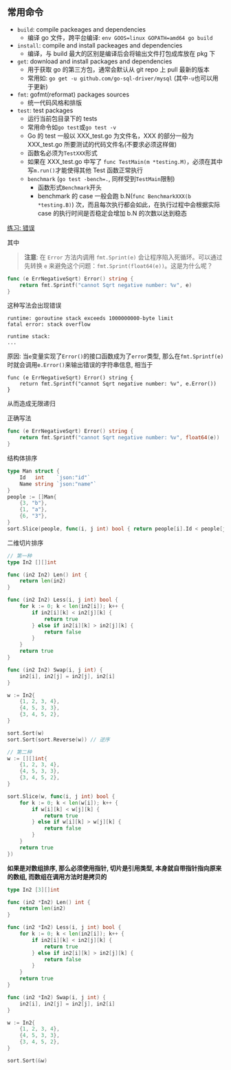 ## 常用命令

* `build`: compile packeages and dependencies
    - 编译 go 文件，跨平台编译: `env GOOS=linux GOPATH=amd64 go build`
* `install`: compile and install packeages and dependencies
    - 编译，与 build 最大的区别是编译后会将输出文件打包成库放在 pkg 下
* `get`: download and install packages and dependencies
    - 用于获取 go 的第三方包，通常会默认从 git repo 上 pull 最新的版本
    - 常用如: `go get -u github.com/go-sql-driver/mysql` (其中`-u`也可以用于更新)
* `fmt`: gofmt(reformat) packages sources
    - 统一代码风格和排版
* `test`: test packages
    - 运行当前包目录下的 tests
    - 常用命令如`go test`或`go test -v`
    - Go 的 test 一般以 XXX_test.go 为文件名，XXX 的部分一般为 XXX_test.go 所要测试的代码文件名(不要求必须这样做)
    - 函数名必须为`TestXXX`形式
    - 如果在 XXX_test.go 中写了 `func TestMain(m *testing.M)`，必须在其中写`m.run()`才能使得其他 Test 函数正常执行
    - `benchmark` (`go test -bench=.`, 同样受到`TestMain`限制)
        + 函数形式`Benchmark`开头
        + benchmark 的 case 一般会跑 b.N(`func BenchmarkXXX(b *testing.B)`) 次，而且每次执行都会如此，在执行过程中会根据实际 case 的执行时间是否稳定会增加 b.N 的次数以达到稳态

[练习: 错误](https://tour.go-zh.org/methods/20)

其中
> **注意**: 在 `Error` 方法内调用 `fmt.Sprint(e)` 会让程序陷入死循环。可以通过先转换 `e` 来避免这个问题：`fmt.Sprint(float64(e))`。这是为什么呢？

```go
func (e ErrNegativeSqrt) Error() string {
	return fmt.Sprintf("cannot Sqrt negative number: %v", e)
}
```
这种写法会出现错误
```
runtime: goroutine stack exceeds 1000000000-byte limit
fatal error: stack overflow

runtime stack:
...
```

原因: 当`e`变量实现了`Error()`的接口函数成为了`error`类型, 那么在`fmt.Sprintf(e)`时就会调用`e.Error()`来输出错误的字符串信息, 相当于
```
func (e ErrNegativeSqrt) Error() string {
	return fmt.Sprintf("cannot Sqrt negative number: %v", e.Error())
}
```
从而造成无限递归

正确写法
```go
func (e ErrNegativeSqrt) Error() string {
	return fmt.Sprintf("cannot Sqrt negative number: %v", float64(e))
}
```

结构体排序
```go
type Man struct {
	Id   int    `json:"id"`
	Name string `json:"name"`
}
people := []Man{
    {3, "b"},
    {1, "a"},
    {6, "3"},
}
sort.Slice(people, func(i, j int) bool { return people[i].Id < people[j].Id })
```

二维切片排序
```go
// 第一种
type In2 [][]int

func (in2 In2) Len() int {
	return len(in2)
}

func (in2 In2) Less(i, j int) bool {
	for k := 0; k < len(in2[i]); k++ {
		if in2[i][k] < in2[j][k] {
			return true
		} else if in2[i][k] > in2[j][k] {
			return false
		}
	}
	return true
}

func (in2 In2) Swap(i, j int) {
	in2[i], in2[j] = in2[j], in2[i]
}

w := In2{
    {1, 2, 3, 4},
    {4, 5, 3, 3},
    {3, 4, 5, 2},
}

sort.Sort(w)
sort.Sort(sort.Reverse(w)) // 逆序

// 第二种
w := [][]int{
    {1, 2, 3, 4},
    {4, 5, 3, 3},
    {3, 4, 5, 2},
}

sort.Slice(w, func(i, j int) bool {
    for k := 0; k < len(w[i]); k++ {
        if w[i][k] < w[j][k] {
            return true
        } else if w[i][k] > w[j][k] {
            return false
        }
    }
    return true
})
```

**如果是对数组排序, 那么必须使用指针, 切片是引用类型, 本身就自带指针指向原来的数组, 而数组在调用方法时是拷贝的**
```go
type In2 [3][]int

func (in2 *In2) Len() int {
	return len(in2)
}

func (in2 *In2) Less(i, j int) bool {
	for k := 0; k < len(in2[i]); k++ {
		if in2[i][k] < in2[j][k] {
			return true
		} else if in2[i][k] > in2[j][k] {
			return false
		}
	}
	return true
}

func (in2 *In2) Swap(i, j int) {
	in2[i], in2[j] = in2[j], in2[i]
}

w := In2{
    {1, 2, 3, 4},
    {4, 5, 3, 3},
    {3, 4, 5, 2},
}

sort.Sort(&w)
```
